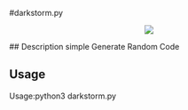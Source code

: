 #darkstorm.py 
<p align="center"><img src="https://www.gstatic.com/android/market_images/web/play_prism_160px.png"</img></p>
## Description
simple Generate Random Code 




## Usage
Usage:python3 darkstorm.py










